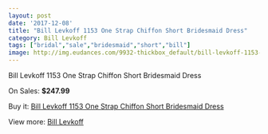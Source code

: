 ```yaml
---
layout: post
date: '2017-12-08'
title: "Bill Levkoff 1153 One Strap Chiffon Short Bridesmaid Dress"
category: Bill Levkoff
tags: ["bridal","sale","bridesmaid","short","bill"]
image: http://img.eudances.com/9932-thickbox_default/bill-levkoff-1153-one-strap-chiffon-short-bridesmaid-dress.jpg
---
```

Bill Levkoff 1153 One Strap Chiffon Short Bridesmaid Dress

On Sales: **$247.99**
<a href="https://www.eudances.com/en/bill-levkoff/3268-bill-levkoff-1153-one-strap-chiffon-short-bridesmaid-dress.html"><amp-img layout="responsive" width="600" height="600" src="//img.eudances.com/9932-thickbox_default/bill-levkoff-1153-one-strap-chiffon-short-bridesmaid-dress.jpg" alt="Bill Levkoff 1153 One Strap Chiffon Short Bridesmaid Dress 0" /></a>
<a href="https://www.eudances.com/en/bill-levkoff/3268-bill-levkoff-1153-one-strap-chiffon-short-bridesmaid-dress.html"><amp-img layout="responsive" width="600" height="600" src="//img.eudances.com/9933-thickbox_default/bill-levkoff-1153-one-strap-chiffon-short-bridesmaid-dress.jpg" alt="Bill Levkoff 1153 One Strap Chiffon Short Bridesmaid Dress 1" /></a>

Buy it: [Bill Levkoff 1153 One Strap Chiffon Short Bridesmaid Dress](https://www.eudances.com/en/bill-levkoff/3268-bill-levkoff-1153-one-strap-chiffon-short-bridesmaid-dress.html "Bill Levkoff 1153 One Strap Chiffon Short Bridesmaid Dress")

View more: [Bill Levkoff](https://www.eudances.com/en/57-bill-levkoff "Bill Levkoff")